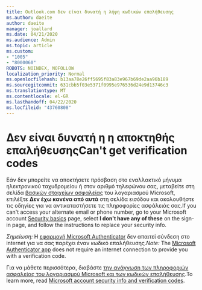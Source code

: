 ```yaml
---
title: Outlook.com δεν είναι δυνατή η λήψη κωδικών επαλήθευσης
ms.author: daeite
author: daeite
manager: joallard
ms.date: 04/21/2020
ms.audience: Admin
ms.topic: article
ms.custom:
- "1005"
- "8000060"
ROBOTS: NOINDEX, NOFOLLOW
localization_priority: Normal
ms.openlocfilehash: b13aa78e26ff5695f83a83e967b69de2aa96b189
ms.sourcegitcommit: 631cbb5f03e5371f0995e976536d24e9d13746c3
ms.translationtype: MT
ms.contentlocale: el-GR
ms.lasthandoff: 04/22/2020
ms.locfileid: "43760808"
---
```

# <a name="cant-get-verification-codes"></a><span data-ttu-id="4836d-102">Δεν είναι δυνατή η η αποκτηθής επαλήθευσης</span><span class="sxs-lookup"><span data-stu-id="4836d-102">Can't get verification codes</span></span>

<span data-ttu-id="4836d-103">Εάν δεν μπορείτε να αποκτήσετε πρόσβαση στο εναλλακτικό μήνυμα ηλεκτρονικού ταχυδρομείου ή στον αριθμό τηλεφώνου σας, μεταβείτε στη σελίδα [βασικών στοιχείων ασφαλείας](https://account.microsoft.com/security) του λογαριασμού Microsoft, επιλέξτε **Δεν έχω κανένα από αυτά** στη σελίδα εισόδου και ακολουθήστε τις οδηγίες για να αντικαταστήσετε τις πληροφορίες ασφάλειάς σας.</span><span class="sxs-lookup"><span data-stu-id="4836d-103">If you can't access your alternate email or phone number, go to your Microsoft account [Security basics](https://account.microsoft.com/security) page, select **I don't have any of these** on the sign-in page, and follow the instructions to replace your security info.</span></span>

<span data-ttu-id="4836d-104">*Σημείωση:* Η [εφαρμογή Microsoft Authenticator](https://go.microsoft.com/fwlink/?linkid=2016117) δεν απαιτεί σύνδεση στο internet για να σας παρέχει έναν κωδικό επαλήθευσης.</span><span class="sxs-lookup"><span data-stu-id="4836d-104">*Note:* The [Microsoft Authenticator app](https://go.microsoft.com/fwlink/?linkid=2016117) does not require an internet connection to provide you with a verification code.</span></span>

<span data-ttu-id="4836d-105">Για να μάθετε περισσότερα, διαβάστε [την ανάγνωση των πληροφοριών ασφαλείας του λογαριασμού Microsoft και των κωδικών επαλήθευσης](https://support.microsoft.com/help/12428/).</span><span class="sxs-lookup"><span data-stu-id="4836d-105">To learn more, read [Microsoft account security info and verification codes](https://support.microsoft.com/help/12428/).</span></span>